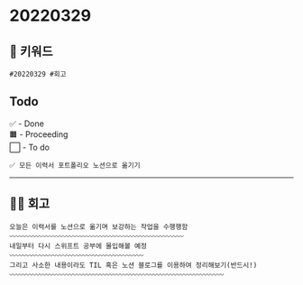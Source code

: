 # 20220329   

## 🔑 키워드
```
#20220329 #회고 
``` 

## Todo   
✅ - Done   
🟧 - Proceeding   
⬜ - To do   
```   
✅ 모든 이력서 포트폴리오 노션으로 옮기기
```   
***

## 🏋️‍♀️ 회고
```
오늘은 이력서를 노션으로 옮기며 보강하는 작업을 수행행함
〰️〰️〰️〰️〰️〰️〰️〰️〰️〰️〰️〰️〰️〰️〰️〰️〰️〰️〰️〰️〰️〰️〰️〰️〰️〰️
내일부터 다시 스위프트 공부에 몰입해볼 예정
〰️〰️〰️〰️〰️〰️〰️〰️〰️〰️〰️〰️〰️〰️〰️〰️〰️〰️〰️〰️
그리고 사소한 내용이라도 TIL 혹은 노션 블로그를 이용하여 정리해보기(반드시!)
〰️〰️〰️〰️〰️〰️〰️〰️〰️〰️〰️〰️〰️〰️〰️〰️〰️〰️〰️〰️〰️〰️〰️〰️〰️〰️〰️〰️〰️〰️〰️〰️
```
